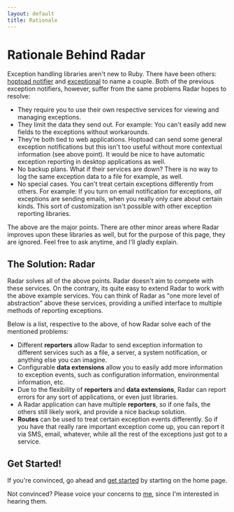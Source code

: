 ```yaml
---
layout: default
title: Rationale
---
```

# Rationale Behind Radar

Exception handling libraries aren't new to Ruby. There have been others:
[hoptoad notifier](http://github.com/thoughtbot/hoptoad_notifier) and
[exceptional](http://github.com/contrast/exceptional) to name a couple.
Both of the previous exception notifiers, however, suffer from the
same problems Radar hopes to resolve:

* They require you to use their own respective services for viewing and
  managing exceptions.
* They limit the data they send out. For example: You can't easily add
  new fields to the exceptions without workarounds.
* They're both tied to web applications. Hoptoad can send some general
  exception notifications but this isn't too useful without more contextual
  information (see above point). It would be nice to have automatic
  exception reporting in desktop applications as well.
* No backup plans. What if their services are down? There is no way to
  log the same exception data to a file for example, as well.
* No special cases. You can't treat certain exceptions differently from
  others. For example: If you turn on email notification for exceptions,
  _all_ exceptions are sending emails, when you really only care about
  certain kinds. This sort of customization isn't possible with other
  exception reporting libraries.

The above are the major points. There are other minor areas where Radar
improves upon these libraries as well, but for the purpose of this page,
they are ignored. Feel free to ask anytime, and I'll gladly explain.

## The Solution: Radar

Radar solves all of the above points. Radar doesn't aim to compete with
these services. On the contrary, its quite easy to extend Radar to work
with the above example services. You can think of Radar as "one more level
of abstraction" above these services, providing a unified interface to
multiple methods of reporting exceptions.

Below is a list, respective to the above, of how Radar solve each of
the mentioned problems:

* Different **reporters** allow Radar to send exception information to
  different services such as a file, a server, a system notification, or
  anything else you can imagine.
* Configurable **data extensions** allow you to easily add more information
  to exception events, such as configuration information, environmental
  information, etc.
* Due to the flexibility of **reporters** and **data extensions**, Radar
  can report errors for any sort of applications, or even just libraries.
* A Radar application can have multiple **reporters**, so if one fails,
  the others still likely work, and provide a nice backup solution.
* **Routes** can be used to treat certain exception events differently.
  So if you have that really rare important exception come up, you can
  report it via SMS, email, whatever, while all the rest of the exceptions
  just got to a service.

## Get Started!

If you're convinced, go ahead and [get started](/) by starting on the
home page.

Not convinced? Please voice your concerns to [me](http://github.com/mitchellh),
since I'm interested in hearing them.
